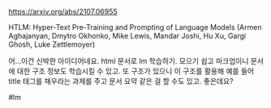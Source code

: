 https://arxiv.org/abs/2107.06955

HTLM: Hyper-Text Pre-Training and Prompting of Language Models (Armen Aghajanyan, Dmytro Okhonko, Mike Lewis, Mandar Joshi, Hu Xu, Gargi Ghosh, Luke Zettlemoyer)

어...이건 신박한 아이디어네요. html 문서로 lm 학습하기. 모으기 쉽고 마크업이니 문서에 대한 구조 정보도 학습시킬 수 있고. 또 구조가 있으니 이 구조를 활용해 예를 들어 title 태그를 채우라는 과제를 주고 문서 요약 같은 걸 할 수도 있고. 좋은데요?

#lm